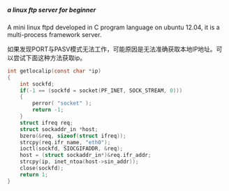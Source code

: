 ##### a linux ftp server for beginner

A mini linux ftpd developed in C program language on ubuntu 12.04, it is a multi-process framework server.

如果发现PORT与PASV模式无法工作，可能原因是无法准确获取本地IP地址。可以尝试下面这种方法获取ip。

```c
int getlocalip(const char *ip)
{
    int sockfd; 
    if(-1 == (sockfd = socket(PF_INET, SOCK_STREAM, 0)))
    {
        perror( "socket" );
        return -1;
    }
    struct ifreq req;
    struct sockaddr_in *host;
    bzero(&req, sizeof(struct ifreq));
    strcpy(req.ifr_name, "eth0"); 
    ioctl(sockfd, SIOCGIFADDR, &req);
    host = (struct sockaddr_in*)&req.ifr_addr;
    strcpy(ip, inet_ntoa(host->sin_addr));
    close(sockfd);
    return 1;
}
```